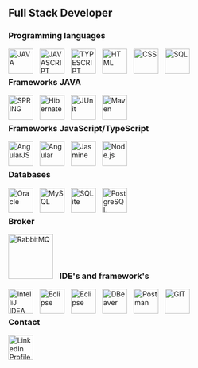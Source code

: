 ## Full Stack Developer
### Programming languages
<img 
    align="left"
    alt="JAVA"
    title="JAVA"
    width="50px"
    style="padding-right: 10px;"
    src="https://cdn.jsdelivr.net/gh/devicons/devicon@latest/icons/java/java-original-wordmark.svg" 
/>
<img 
    align="left"
    alt="JAVASCRIPT"
    title="JAVASCRIPT"
    width="50px"
    style="padding-right: 10px;"
    src="https://cdn.jsdelivr.net/gh/devicons/devicon@latest/icons/javascript/javascript-original.svg" 
/>
<img 
    align="left"
    alt="TYPESCRIPT"
    title="TYPESCRIPT"
    width="50px"
    style="padding-right: 10px;"
    src="https://cdn.jsdelivr.net/gh/devicons/devicon@latest/icons/typescript/typescript-original.svg" 
/>
<img 
    align="left"
    alt="HTML"
    title="HTML"
    width="50px"
    style="padding-right: 10px;"
    src="https://cdn.jsdelivr.net/gh/devicons/devicon@latest/icons/html5/html5-original-wordmark.svg" 
/>
<img 
    align="left"
    alt="CSS"
    title="CSS"
    width="50px"
    style="padding-right: 10px;"
    src="https://cdn.jsdelivr.net/gh/devicons/devicon@latest/icons/css3/css3-original-wordmark.svg" 
/>
<img 
    align="left"
    alt="SQL"
    title="SQL"
    width="50px"
    style="padding-right: 10px;"
    src="https://cdn.jsdelivr.net/gh/devicons/devicon@latest/icons/azuresqldatabase/azuresqldatabase-original.svg" 
/>
<br>
<br>

### Frameworks JAVA
<img 
    align="left"
    alt="SPRING"
    title="SPRING"
    width="50px"
    style="padding-right: 10px;"
    src="https://cdn.jsdelivr.net/gh/devicons/devicon@latest/icons/spring/spring-original-wordmark.svg" 
/>

<img 
    align="left"
    alt="Hibernate"
    title="Hibernate"
    width="50px"
    style="padding-right: 10px;"
    src="https://cdn.jsdelivr.net/gh/devicons/devicon@latest/icons/hibernate/hibernate-original-wordmark.svg" 
/>

<img 
    align="left"
    alt="JUnit"
    title="JUnit"
    width="50px"
    style="padding-right: 10px;"
    src="https://cdn.jsdelivr.net/gh/devicons/devicon@latest/icons/junit/junit-plain-wordmark.svg" 
/>

<img 
    align="left"
    alt="Maven"
    title="Maven"
    width="50px"
    style="padding-right: 10px;"
    src="https://cdn.jsdelivr.net/gh/devicons/devicon@latest/icons/maven/maven-original-wordmark.svg" 
/>
<br>
<br>

### Frameworks JavaScript/TypeScript
<img 
    align="left"
    alt="AngularJS"
    title="AngularJS"
    width="50px"
    style="padding-right: 10px;"
    src="https://cdn.jsdelivr.net/gh/devicons/devicon@latest/icons/angularjs/angularjs-original-wordmark.svg" 
/>

<img 
    align="left"
    alt="Angular"
    title="Angular"
    width="50px"
    style="padding-right: 10px;"
    src="https://cdn.jsdelivr.net/gh/devicons/devicon@latest/icons/angular/angular-original-wordmark.svg" 
/>

<img 
    align="left"
    alt="Jasmine"
    title="Jasmine"
    width="50px"
    style="padding-right: 10px;"
    src="https://cdn.jsdelivr.net/gh/devicons/devicon@latest/icons/jasmine/jasmine-original-wordmark.svg" 
/>

<img 
    align="left"
    alt="Node.js"
    title="Node.js"
    width="50px"
    style="padding-right: 10px;"
    src="https://cdn.jsdelivr.net/gh/devicons/devicon@latest/icons/nodejs/nodejs-plain-wordmark.svg" 
/>
<br>
<br>

### Databases
<img 
    align="left"
    alt="Oracle"
    title="Oracle"
    width="50px"
    style="padding-right: 10px;"
    src="https://cdn.jsdelivr.net/gh/devicons/devicon@latest/icons/oracle/oracle-original.svg" 
/>
<img 
    align="left"
    alt="MySQL"
    title="MySQL"
    width="50px"
    style="padding-right: 10px;"
    src="https://cdn.jsdelivr.net/gh/devicons/devicon@latest/icons/mysql/mysql-original-wordmark.svg" 
/>
<img 
    align="left"
    alt="SQLite"
    title="SQLite"
    width="50px"
    style="padding-right: 10px;"
    src="https://cdn.jsdelivr.net/gh/devicons/devicon@latest/icons/sqlite/sqlite-original-wordmark.svg" 
/>
<img 
    align="left"
    alt="PostgreSQL"
    title="PostgreSQL"
    width="50px"
    style="padding-right: 10px;"
    src="https://cdn.jsdelivr.net/gh/devicons/devicon@latest/icons/postgresql/postgresql-original-wordmark.svg" 
/>
<br>
<br>

### Broker
<img 
    align="left"
    alt="RabbitMQ"
    title="RabbitMQ"
    width="90px"
    style="padding-right: 10px;"
    src="https://cdn.jsdelivr.net/gh/devicons/devicon@latest/icons/rabbitmq/rabbitmq-original-wordmark.svg" 
/>
<br>
<br>
<br>

### IDE's and framework's
<img 
    align="left"
    alt="IntelliJ IDEA"
    title="IntelliJ IDEA"
    width="50px"
    style="padding-right: 10px;"
    src="https://cdn.jsdelivr.net/gh/devicons/devicon@latest/icons/intellij/intellij-original.svg" 
/>
<img 
    align="left"
    alt="Eclipse"
    title="Eclipse"
    width="50px"
    style="padding-right: 10px;"
    src="https://cdn.jsdelivr.net/gh/devicons/devicon@latest/icons/eclipse/eclipse-original-wordmark.svg" 
/>
<img 
    align="left"
    alt="Eclipse"
    title="Eclipse"
    width="50px"
    style="padding-right: 10px;"
    src="https://cdn.jsdelivr.net/gh/devicons/devicon@latest/icons/vscode/vscode-original-wordmark.svg" 
/>
<img 
    align="left"
    alt="DBeaver"
    title="DBeaver"
    width="50px"
    style="padding-right: 10px;"
    src="https://cdn.jsdelivr.net/gh/devicons/devicon@latest/icons/dbeaver/dbeaver-original.svg" 
/>
<img 
    align="left"
    alt="Postman"
    title="Postman"
    width="50px"
    style="padding-right: 10px;"
    src="https://cdn.jsdelivr.net/gh/devicons/devicon@latest/icons/postman/postman-original-wordmark.svg" 
/>
<img 
    align="left"
    alt="GIT"
    title="GIT"
    width="50px"
    style="padding-right: 10px;"
    src="https://cdn.jsdelivr.net/gh/devicons/devicon@latest/icons/git/git-original-wordmark.svg"        
/>
<br>
<br>

### Contact          
<a href="https://www.linkedin.com/in/rauel-farley-ara%C3%BAjo-lima-66412339/?locale=en_US" target="_blank">
  <img src="https://cdn.jsdelivr.net/gh/devicons/devicon@latest/icons/linkedin/linkedin-original.svg" 
    alt="LinkedIn Profile" 
    width="50px"
    style="padding-right: 10px;">
</a>





          
